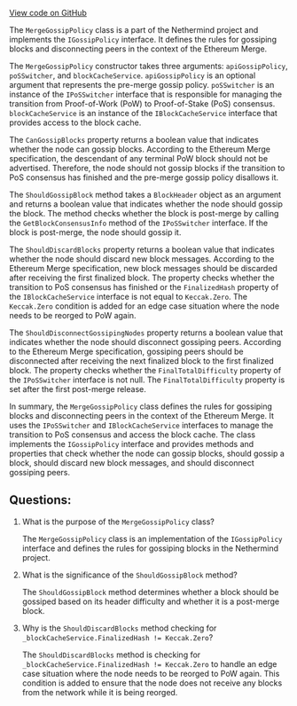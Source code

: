 [View code on GitHub](https://github.com/NethermindEth/nethermind/src/Nethermind/Nethermind.Merge.Plugin/MergeGossipPolicy.cs)

The `MergeGossipPolicy` class is a part of the Nethermind project and implements the `IGossipPolicy` interface. It defines the rules for gossiping blocks and disconnecting peers in the context of the Ethereum Merge. 

The `MergeGossipPolicy` constructor takes three arguments: `apiGossipPolicy`, `poSSwitcher`, and `blockCacheService`. `apiGossipPolicy` is an optional argument that represents the pre-merge gossip policy. `poSSwitcher` is an instance of the `IPoSSwitcher` interface that is responsible for managing the transition from Proof-of-Work (PoW) to Proof-of-Stake (PoS) consensus. `blockCacheService` is an instance of the `IBlockCacheService` interface that provides access to the block cache.

The `CanGossipBlocks` property returns a boolean value that indicates whether the node can gossip blocks. According to the Ethereum Merge specification, the descendant of any terminal PoW block should not be advertised. Therefore, the node should not gossip blocks if the transition to PoS consensus has finished and the pre-merge gossip policy disallows it.

The `ShouldGossipBlock` method takes a `BlockHeader` object as an argument and returns a boolean value that indicates whether the node should gossip the block. The method checks whether the block is post-merge by calling the `GetBlockConsensusInfo` method of the `IPoSSwitcher` interface. If the block is post-merge, the node should gossip it.

The `ShouldDiscardBlocks` property returns a boolean value that indicates whether the node should discard new block messages. According to the Ethereum Merge specification, new block messages should be discarded after receiving the first finalized block. The property checks whether the transition to PoS consensus has finished or the `FinalizedHash` property of the `IBlockCacheService` interface is not equal to `Keccak.Zero`. The `Keccak.Zero` condition is added for an edge case situation where the node needs to be reorged to PoW again.

The `ShouldDisconnectGossipingNodes` property returns a boolean value that indicates whether the node should disconnect gossiping peers. According to the Ethereum Merge specification, gossiping peers should be disconnected after receiving the next finalized block to the first finalized block. The property checks whether the `FinalTotalDifficulty` property of the `IPoSSwitcher` interface is not null. The `FinalTotalDifficulty` property is set after the first post-merge release.

In summary, the `MergeGossipPolicy` class defines the rules for gossiping blocks and disconnecting peers in the context of the Ethereum Merge. It uses the `IPoSSwitcher` and `IBlockCacheService` interfaces to manage the transition to PoS consensus and access the block cache. The class implements the `IGossipPolicy` interface and provides methods and properties that check whether the node can gossip blocks, should gossip a block, should discard new block messages, and should disconnect gossiping peers.
## Questions: 
 1. What is the purpose of the `MergeGossipPolicy` class?
    
    The `MergeGossipPolicy` class is an implementation of the `IGossipPolicy` interface and defines the rules for gossiping blocks in the Nethermind project.

2. What is the significance of the `ShouldGossipBlock` method?
    
    The `ShouldGossipBlock` method determines whether a block should be gossiped based on its header difficulty and whether it is a post-merge block.

3. Why is the `ShouldDiscardBlocks` method checking for `_blockCacheService.FinalizedHash != Keccak.Zero`?
    
    The `ShouldDiscardBlocks` method is checking for `_blockCacheService.FinalizedHash != Keccak.Zero` to handle an edge case situation where the node needs to be reorged to PoW again. This condition is added to ensure that the node does not receive any blocks from the network while it is being reorged.